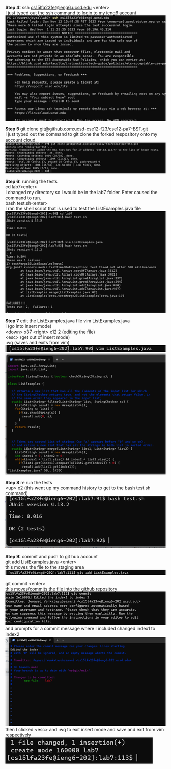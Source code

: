 **Step 4:** ssh cs15lfa23fe@ieng6.ucsd.edu \<enter> <br>
I just typed out the ssh command to login to my ieng6 account <br>
![Image](Lab7_S4.png)<br>

**Step 5** git clone git@github.com:ucsd-cse12-f23/cse12-pa7-BST.git<enter> <br>
I just typed out the command to git clone the forked respository onto my account cloud. <br>
![Image](Lab7_S5.png)<br>

**Step 6:** running the tests<br>
cd lab7\<enter> <br>
I changed my directory so I would be in the lab7 folder. Enter caused the command to run. <br>
bash test.sh\<enter> <br>
I ran the shell script that is used to test the ListExamples.java file <br>
![Image](Lab7_S6.png)<br>

**Step 7** edit the ListExamples.java file 
vim ListExamples.java<enter> <br>
i (go into insert mode) <br>
\<down> x37 \<right> x12 <backspace> 2 (editing the file)<br>
\<esc> (get out of insert mode)<br>
:wq (saves and exits from vim) <br>
![Image](Lab7_S7_P1.png)
![Image](Lab7_S7_P2.png)

**Step 8** re run the tests <br>
\<up> x2 (this went up my command history to get to the bash test.sh command) <br>
![Image](Lab7_S8.png)

**Step 9:** commit and push to git hub account <br>
git add ListExamples.java \<enter> <br>
this moves the file to the staging area<br>
![Image](Lab7_S9_P1.png) <br>

git commit \<enter> <br>
this moves/commits the file into the github repository <br>
![Image](Lab7_S9_P4.png) <br>
and prompts for a commit message where I included changed index1 to index2 
![Image](Lab7_S9_P2.png) <br>
then I clicked \<esc> and :wq to exit insert mode and save and exit from vim respectively <br>
![Image](Lab7_S9_P3.png) <br>


